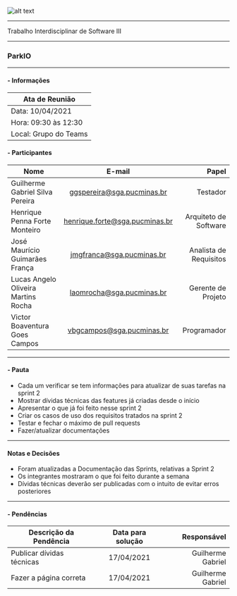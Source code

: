 ![alt text](https://i.imgur.com/vpJKjtW.png "Logo Puc")

***

Trabalho Interdisciplinar de Software III

------
### ParkIO

___


####  - Informações
| Ata de Reunião          |
| -------------           |
| Data: 10/04/2021        |
| Hora: 09:30 às 12:30    |
| Local: Grupo do Teams   |

#### - Participantes
| Nome                                 | E-mail                          | Papel                     |
| -------------                        | :-------------:                 | --------------:           |
| Guilherme Gabriel Silva Pereira      | ggspereira@sga.pucminas.br      | Testador                  |
| Henrique Penna Forte Monteiro        | henrique.forte@sga.pucminas.br  | Arquiteto de Software     |
| José Maurício Guimarães França       | jmgfranca@sga.pucminas.br       | Analista de Requisitos    |
| Lucas Angelo Oliveira Martins Rocha  | laomrocha@sga.pucminas.br       | Gerente de Projeto        |
| Victor Boaventura Goes Campos        | vbgcampos@sga.pucminas.br       | Programador               |
___

#### - Pauta

- Cada um verificar se tem informações para atualizar de suas tarefas na sprint 2
- Mostrar dívidas técnicas das features já criadas desde o início
- Apresentar o que já foi feito nesse sprint 2
- Criar os casos de uso dos requisitos tratados na sprint 2
- Testar e fechar o máximo de pull requests
- Fazer/atualizar documentações

___

#### Notas e Decisões

- Foram atualizadas a Documentação das Sprints, relativas a Sprint 2
- Os integrantes mostraram o que foi feito durante a semana
- Dívidas técnicas deverão ser publicadas com o intuito de evitar erros posteriores

___

#### - Pendências

| Descrição da Pendência               | Data para solução               | Responsável          |
| -------------                        | :-------------:                 | -----:               |
| Publicar dívidas técnicas            | 17/04/2021                      | Guilherme Gabriel    |
| Fazer a página correta               | 17/04/2021                      | Guilherme Gabriel    |



